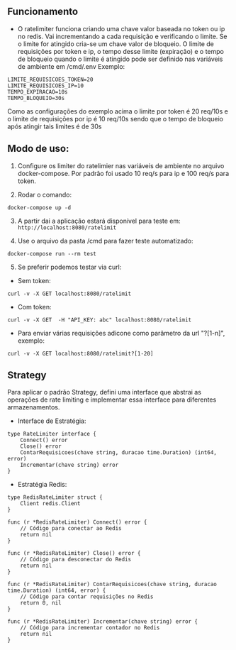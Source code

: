 

## Funcionamento
- O ratelimiter funciona criando uma chave valor baseada no token ou ip no redis. Vai incrementando a cada requisição e verificando o limite. Se o limite for atingido cria-se um chave valor de bloqueio. O limite de requisições por token  e ip, o tempo desse limite (expiração) e o tempo de bloqueio quando o limite é atingido pode ser definido nas variáveis de ambiente em /cmd/.env
Exemplo:
```
LIMITE_REQUISICOES_TOKEN=20
LIMITE_REQUISICOES_IP=10
TEMPO_EXPIRACAO=10s
TEMPO_BLOQUEIO=30s
```
Como as configurações do exemplo acima o limite por token é 20 req/10s e o limite de requisições por ip é 10 req/10s sendo que o tempo de bloqueio após atingir tais limites é de 30s

## Modo de uso:
1. Configure os limiter do ratelimier nas variáveis de ambiente no arquivo docker-compose. Por padrão foi usado 10 req/s para ip e 100 req/s para token.

2. Rodar o comando:
```
docker-compose up -d
```
3. A partir dai a aplicação estará disponível para teste em:
`http://localhost:8080/ratelimit`

4. Use o arquivo da pasta /cmd para fazer teste automatizado:
```
docker-compose run --rm test

```
5. Se preferir podemos testar via curl:
- Sem token:
```
curl -v -X GET localhost:8080/ratelimit

```
- Com token:
```
curl -v -X GET  -H "API_KEY: abc" localhost:8080/ratelimit

```

- Para enviar várias requisições adicone como parâmetro da url "?[1-n]", exemplo:
```
curl -v -X GET localhost:8080/ratelimit?[1-20]

```

## Strategy

Para aplicar o padrão Strategy, defini uma interface que abstrai as operações de rate limiting e implementar essa interface para diferentes armazenamentos.
- Interface de Estratégia:
```
type RateLimiter interface {
    Connect() error
    Close() error
    ContarRequisicoes(chave string, duracao time.Duration) (int64, error)
    Incrementar(chave string) error
}
```
- Estratégia Redis:
```
type RedisRateLimiter struct {
    Client redis.Client
}

func (r *RedisRateLimiter) Connect() error {
    // Código para conectar ao Redis
    return nil
}

func (r *RedisRateLimiter) Close() error {
    // Código para desconectar do Redis
    return nil
}

func (r *RedisRateLimiter) ContarRequisicoes(chave string, duracao time.Duration) (int64, error) {
    // Código para contar requisições no Redis
    return 0, nil
}

func (r *RedisRateLimiter) Incrementar(chave string) error {
    // Código para incrementar contador no Redis
    return nil
}

```